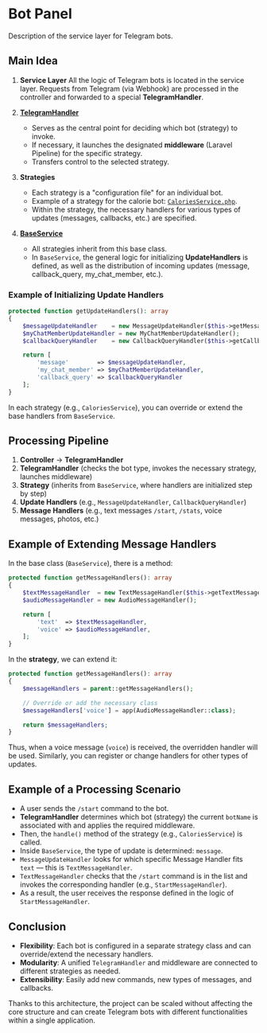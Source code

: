 # Bot Panel

Description of the service layer for Telegram bots.

## Main Idea

1. **Service Layer**
   All the logic of Telegram bots is located in the service layer. Requests from Telegram (via Webhook) are processed in the controller and forwarded to a special **TelegramHandler**.

2. **[TelegramHandler](https://github.com/Maaaaxim/bot-panel/blob/main/app/Services/TelegramServices/TelegramHandler.php)**
    - Serves as the central point for deciding which bot (strategy) to invoke.
    - If necessary, it launches the designated **middleware** (Laravel Pipeline) for the specific strategy.
    - Transfers control to the selected strategy.

3. **Strategies**
    - Each strategy is a "configuration file" for an individual bot.
    - Example of a strategy for the calorie bot: [`CaloriesService.php`](https://github.com/Maaaaxim/bot-panel/blob/main/app/Services/TelegramServices/CaloriesService.php).
    - Within the strategy, the necessary handlers for various types of updates (messages, callbacks, etc.) are specified.

4. **[BaseService](https://github.com/Maaaaxim/bot-panel/blob/main/app/Services/TelegramServices/BaseService.php)**
    - All strategies inherit from this base class.
    - In `BaseService`, the general logic for initializing **UpdateHandlers** is defined, as well as the distribution of incoming updates (message, callback_query, my_chat_member, etc.).

### Example of Initializing Update Handlers

```php
protected function getUpdateHandlers(): array
{
    $messageUpdateHandler    = new MessageUpdateHandler($this->getMessageHandlers());
    $myChatMemberUpdateHandler = new MyChatMemberUpdateHandler();
    $callbackQueryHandler    = new CallbackQueryHandler($this->getCallbackQueryHandlers());

    return [
        'message'        => $messageUpdateHandler,
        'my_chat_member' => $myChatMemberUpdateHandler,
        'callback_query' => $callbackQueryHandler
    ];
}
```

In each strategy (e.g., `CaloriesService`), you can override or extend the base handlers from `BaseService`.

## Processing Pipeline

1. **Controller** → **TelegramHandler**
2. **TelegramHandler** (checks the bot type, invokes the necessary strategy, launches middleware)
3. **Strategy** (inherits from `BaseService`, where handlers are initialized step by step)
4. **Update Handlers** (e.g., `MessageUpdateHandler`, `CallbackQueryHandler`)
5. **Message Handlers** (e.g., text messages `/start`, `/stats`, voice messages, photos, etc.)

## Example of Extending Message Handlers

In the base class (`BaseService`), there is a method:

```php
protected function getMessageHandlers(): array
{
    $textMessageHandler  = new TextMessageHandler($this->getTextMessageHandlers());
    $audioMessageHandler = new AudioMessageHandler();

    return [
        'text'  => $textMessageHandler,
        'voice' => $audioMessageHandler,
    ];
}
```

In the **strategy**, we can extend it:

```php
protected function getMessageHandlers(): array
{
    $messageHandlers = parent::getMessageHandlers();

    // Override or add the necessary class
    $messageHandlers['voice'] = app(AudioMessageHandler::class);

    return $messageHandlers;
}
```

Thus, when a voice message (`voice`) is received, the overridden handler will be used. Similarly, you can register or change handlers for other types of updates.

## Example of a Processing Scenario
- A user sends the `/start` command to the bot.
- **TelegramHandler** determines which bot (strategy) the current `botName` is associated with and applies the required middleware.
- Then, the `handle()` method of the strategy (e.g., `CaloriesService`) is called.
- Inside `BaseService`, the type of update is determined: `message`.
- `MessageUpdateHandler` looks for which specific Message Handler fits `text` — this is `TextMessageHandler`.
- `TextMessageHandler` checks that the `/start` command is in the list and invokes the corresponding handler (e.g., `StartMessageHandler`).
- As a result, the user receives the response defined in the logic of `StartMessageHandler`.

## Conclusion
- **Flexibility**: Each bot is configured in a separate strategy class and can override/extend the necessary handlers.
- **Modularity**: A unified `TelegramHandler` and middleware are connected to different strategies as needed.
- **Extensibility**: Easily add new commands, new types of messages, and callbacks.

Thanks to this architecture, the project can be scaled without affecting the core structure and can create Telegram bots with different functionalities within a single application.
